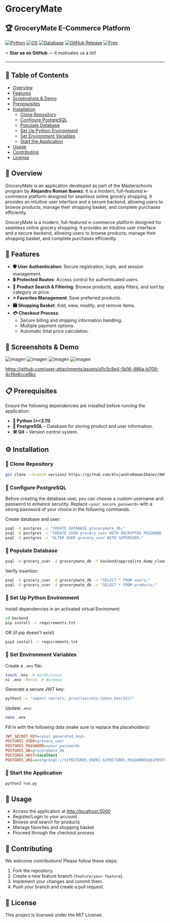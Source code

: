 # GroceryMate

## 🏆 GroceryMate E-Commerce Platform

[![Python](https://img.shields.io/badge/Language-Python%2C%20JavaScript-blue)](https://www.python.org/)
[![OS](https://img.shields.io/badge/OS-Linux%2C%20Windows%2C%20macOS-green)](https://www.kernel.org/)
[![Database](https://img.shields.io/badge/Database-PostgreSQL-336791)](https://www.postgresql.org/)
[![GitHub Release](https://img.shields.io/github/v/release/AlejandroRomanIbanez/AWS_grocery)](https://github.com/AlejandroRomanIbanez/AWS_grocery/releases/tag/v2.0.0)
[![Free](https://img.shields.io/badge/Free_for_Non_Commercial_Use-brightgreen)](#-license)

⭐ **Star us on GitHub** — it motivates us a lot!

---

## 📌 Table of Contents

- [Overview](#-overview)
- [Features](#-features)
- [Screenshots & Demo](#-screenshots--demo)
- [Prerequisites](#-prerequisites)
- [Installation](#-installation)
  - [Clone Repository](#-clone-repository)
  - [Configure PostgreSQL](#-configure-postgresql)
  - [Populate Database](#-populate-database)
  - [Set Up Python Environment](#-set-up-python-environment)
  - [Set Environment Variables](#-set-environment-variables)
  - [Start the Application](#-start-the-application)
- [Usage](#-usage)
- [Contributing](#-contributing)
- [License](#-license)

## 🚀 Overview

GroceryMate is an application developed as part of the Masterschools program by **Alejandro Roman Ibanez**. It is a modern, full-featured e-commerce platform designed for seamless online grocery shopping. It provides an intuitive user interface and a secure backend, allowing users to browse products, manage their shopping basket, and complete purchases efficiently.

GroceryMate is a modern, full-featured e-commerce platform designed for seamless online grocery shopping. It provides an intuitive user interface and a secure backend, allowing users to browse products, manage their shopping basket, and complete purchases efficiently.

## 🛒 Features

- **🛡️ User Authentication**: Secure registration, login, and session management.
- **🔒 Protected Routes**: Access control for authenticated users.
- **🔎 Product Search & Filtering**: Browse products, apply filters, and sort by category or price.
- **⭐ Favorites Management**: Save preferred products.
- **🛍️ Shopping Basket**: Add, view, modify, and remove items.
- **💳 Checkout Process**:
  - Secure billing and shipping information handling.
  - Multiple payment options.
  - Automatic total price calculation.

## 📸 Screenshots & Demo

![imagen](https://github.com/user-attachments/assets/ea039195-67a2-4bf2-9613-2ee1e666231a)
![imagen](https://github.com/user-attachments/assets/a87e5c50-5a9e-45b8-ad16-2dbff41acd00)
![imagen](https://github.com/user-attachments/assets/589aae62-67ef-4496-bd3b-772cd32ca386)
![imagen](https://github.com/user-attachments/assets/2772b85e-81f7-446a-9296-4fdc2b652cb7)

https://github.com/user-attachments/assets/d1c5c8e4-5b16-486a-b709-4cf6e6cce6bc

## 📋 Prerequisites

Ensure the following dependencies are installed before running the application:

- **🐍 Python (>=3.11)**
- **🐘 PostgreSQL** – Database for storing product and user information.
- **🛠️ Git** – Version control system.

## ⚙️ Installation

### 🔹 Clone Repository

```sh
git clone --branch version2 https://github.com/AlejandroRomanIbanez/AWS_grocery.git && cd AWS_grocery
```

### 🔹 Configure PostgreSQL

Before creating the database user, you can choose a custom username and password to enhance security. Replace `<your_secure_password>` with a strong password of your choice in the following commands.

Create database and user:

```sh
psql -U postgres -c "CREATE DATABASE grocerymate_db;"
psql -U postgres -c "CREATE USER grocery_user WITH ENCRYPTED PASSWORD '<your_secure_password>';"  # Replace <your_secure_password> with a strong password of your choice
psql -U postgres -c "ALTER USER grocery_user WITH SUPERUSER;"
```

### 🔹 Populate Database

```sh
psql -U grocery_user -d grocerymate_db -f backend/app/sqlite_dump_clean.sql
```

Verify insertion:

```sh
psql -U grocery_user -d grocerymate_db -c "SELECT * FROM users;"
psql -U grocery_user -d grocerymate_db -c "SELECT * FROM products;"
```

### 🔹 Set Up Python Environment


Install dependencies in an activated virtual Enviroment:

```sh
cd backend
pip install -r requirements.txt
```
OR (if pip doesn't exist)
```sh
pip3 install -r requirements.txt
```

### 🔹 Set Environment Variables

Create a `.env` file:

```sh
touch .env  # macOS/Linux
ni .env -Force  # Windows
```

Generate a secure JWT key:

```sh
python3 -c "import secrets; print(secrets.token_hex(32))"
```

Update `.env`:

```sh
nano .env
```

Fill in with the following data (make sure to replace the placeholders):

```ini
JWT_SECRET_KEY=<your_generated_key>
POSTGRES_USER=grocery_user
POSTGRES_PASSWORD=<your_password>
POSTGRES_DB=grocerymate_db
POSTGRES_HOST=localhost
POSTGRES_URI=postgresql://${POSTGRES_USER}:${POSTGRES_PASSWORD}@${POSTGRES_HOST}:5432/${POSTGRES_DB}
```

### 🔹 Start the Application

```sh
python3 run.py
```

## 📖 Usage

- Access the application at [http://localhost:5000](http://localhost:5000)
- Register/Login to your account
- Browse and search for products
- Manage favorites and shopping basket
- Proceed through the checkout process

## 🤝 Contributing

We welcome contributions! Please follow these steps:

1. Fork the repository.
2. Create a new feature branch (`feature/your-feature`).
3. Implement your changes and commit them.
4. Push your branch and create a pull request.

## 📜 License

This project is licensed under the MIT License.




